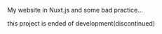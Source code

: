 My website in Nuxt.js and some bad practice...



this project is ended of development(discontinued)
